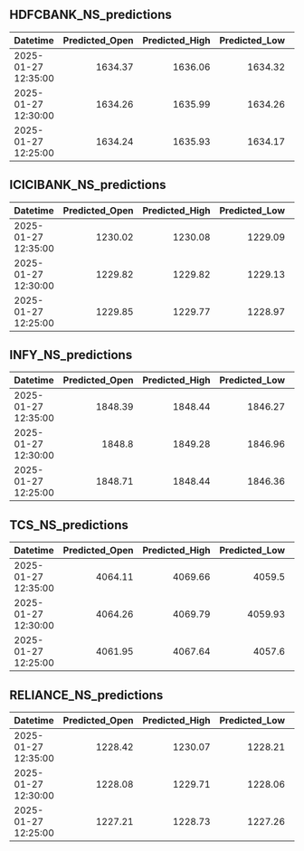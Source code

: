 ## HDFCBANK_NS_predictions
| Datetime            |   Predicted_Open |   Predicted_High |   Predicted_Low |   Predicted_Close |   Predicted_Volume |
|:--------------------|-----------------:|-----------------:|----------------:|------------------:|-------------------:|
| 2025-01-27 12:35:00 |          1634.37 |          1636.06 |         1634.32 |           1633.71 |             257486 |
| 2025-01-27 12:30:00 |          1634.26 |          1635.99 |         1634.26 |           1633.73 |             243372 |
| 2025-01-27 12:25:00 |          1634.24 |          1635.93 |         1634.17 |           1633.78 |             233250 |

## ICICIBANK_NS_predictions
| Datetime            |   Predicted_Open |   Predicted_High |   Predicted_Low |   Predicted_Close |   Predicted_Volume |
|:--------------------|-----------------:|-----------------:|----------------:|------------------:|-------------------:|
| 2025-01-27 12:35:00 |          1230.02 |          1230.08 |         1229.09 |           1229.35 |            86506   |
| 2025-01-27 12:30:00 |          1229.82 |          1229.82 |         1229.13 |           1229.17 |            80762.9 |
| 2025-01-27 12:25:00 |          1229.85 |          1229.77 |         1228.97 |           1229.16 |            87646.1 |

## INFY_NS_predictions
| Datetime            |   Predicted_Open |   Predicted_High |   Predicted_Low |   Predicted_Close |   Predicted_Volume |
|:--------------------|-----------------:|-----------------:|----------------:|------------------:|-------------------:|
| 2025-01-27 12:35:00 |          1848.39 |          1848.44 |         1846.27 |           1847.34 |            62444.7 |
| 2025-01-27 12:30:00 |          1848.8  |          1849.28 |         1846.96 |           1847.97 |            60360   |
| 2025-01-27 12:25:00 |          1848.71 |          1848.44 |         1846.36 |           1847.45 |            69193.6 |

## TCS_NS_predictions
| Datetime            |   Predicted_Open |   Predicted_High |   Predicted_Low |   Predicted_Close |   Predicted_Volume |
|:--------------------|-----------------:|-----------------:|----------------:|------------------:|-------------------:|
| 2025-01-27 12:35:00 |          4064.11 |          4069.66 |         4059.5  |           4064.02 |            22687.9 |
| 2025-01-27 12:30:00 |          4064.26 |          4069.79 |         4059.93 |           4064.07 |            22808.7 |
| 2025-01-27 12:25:00 |          4061.95 |          4067.64 |         4057.6  |           4061.89 |            23024   |

## RELIANCE_NS_predictions
| Datetime            |   Predicted_Open |   Predicted_High |   Predicted_Low |   Predicted_Close |   Predicted_Volume |
|:--------------------|-----------------:|-----------------:|----------------:|------------------:|-------------------:|
| 2025-01-27 12:35:00 |          1228.42 |          1230.07 |         1228.21 |           1229.02 |            91353   |
| 2025-01-27 12:30:00 |          1228.08 |          1229.71 |         1228.06 |           1228.68 |            89987.7 |
| 2025-01-27 12:25:00 |          1227.21 |          1228.73 |         1227.26 |           1227.77 |            91866.6 |

